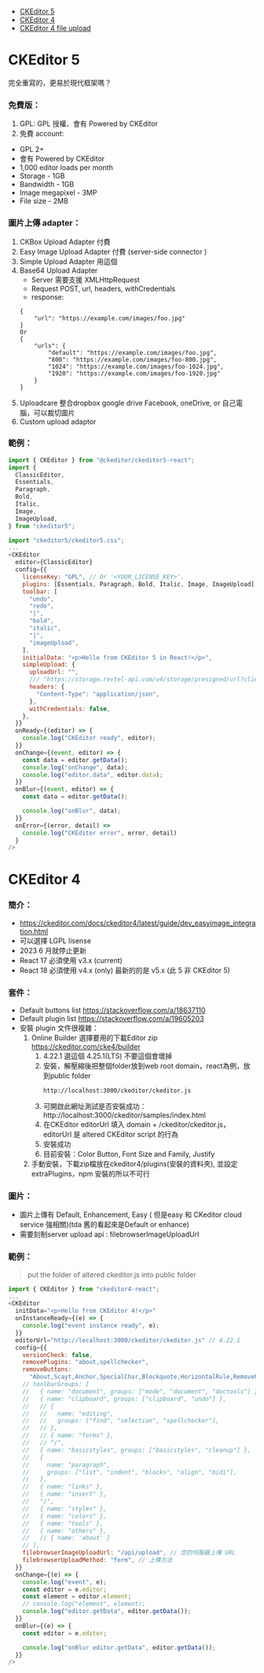 - [CKEditor 5](#ckeditor-5)
- [CKEditor 4](#ckeditor-4)
- [CKEditor 4 file upload](./CKEditor_file_upload.md)

<h1 id="ckeidtor-5">CKEditor 5</h1>
完全重寫的，更易於現代框架嗎？  

### 免費版：
1. GPL: GPL 授權、會有 Powered by CKEditor
2. 免費 account: 
  - GPL 2+
  - 會有 Powered by CKEditor
  - 1,000 editor loads per month		
  - Storage - 1GB
  - Bandwidth - 1GB
  - Image megapixel - 3MP
  - File size - 2MB

### 圖片上傳 adapter：
1. CKBox Upload Adapter 付費
2. Easy Image Upload Adapter 付費 (server-side connector )
3. Simple Upload Adapter 用這個
4. Base64 Upload Adapter
   - Server 需要支援 XMLHttpRequest 
   - Request POST, url, headers, withCredentials
   - response:
    ```
    {
        "url": "https://example.com/images/foo.jpg"
    }
    Or 
    {
        "urls": {
            "default": "https://example.com/images/foo.jpg",
            "800": "https://example.com/images/foo-800.jpg",
            "1024": "https://example.com/images/foo-1024.jpg",
            "1920": "https://example.com/images/foo-1920.jpg"
        }
    }
    ```
5. Uploadcare 整合dropbox google drive Facebook, oneDrive,  or 自己電腦，可以裁切圖片
6. Custom upload adaptor

### 範例：
```js
import { CKEditor } from "@ckeditor/ckeditor5-react";
import {
  ClassicEditor,
  Essentials,
  Paragraph,
  Bold,
  Italic,
  Image,
  ImageUpload,
} from "ckeditor5";

import "ckeditor5/ckeditor5.css";
...
<CKEditor
  editor={ClassicEditor}
  config={{
    licenseKey: "GPL", // Or '<YOUR_LICENSE_KEY>'.
    plugins: [Essentials, Paragraph, Bold, Italic, Image, ImageUpload],
    toolbar: [
      "undo",
      "redo",
      "|",
      "bold",
      "italic",
      "|",
      "imageUpload",
    ],
    initialData: "<p>Hello from CKEditor 5 in React!</p>",
    simpleUpload: {
      uploadUrl: "",
      /// "https://storage.revtel-api.com/v4/storage/presigned/url?client_id=tda",
      headers: {
        "Content-Type": "application/json",
      },
      withCredentials: false,
    },
  }}
  onReady={(editor) => {
    console.log("CKEditor ready", editor);
  }}
  onChange={(event, editor) => {
    const data = editor.getData();
    console.log("onChange", data);
    console.log("editor.data", editor.data);
  }}
  onBlur={(event, editor) => {
    const data = editor.getData();

    console.log("onBlur", data);
  }}
  onError={(error, detail) =>
    console.log("CKEditor error", error, detail)
  }
/>
```

<h1 id="ckeidtor-4">CKEditor 4</h1>
  
### 簡介：
- https://ckeditor.com/docs/ckeditor4/latest/guide/dev_easyimage_integration.html
- 可以選擇 LGPL lisense
- 2023 6 月就停止更新
- React 17 必須使用 v3.x (current)
- React 18 必須使用 v4.x (only) 最新的的是 v5.x (此 5 非 CKEditor 5)

### 套件：
- Default buttons list https://stackoverflow.com/a/18637110
- Default plugin list https://stackoverflow.com/a/19605203
- 安裝 plugin 文件很複雜：
  1. Online Builder 選擇要用的下載Editor zip https://ckeditor.com/cke4/builder
      1. 4.22.1 選這個 4.25.1(LTS) 不要這個會壞掉
      2. 安裝，解壓縮後把整個folder放到web root domain，react為例，放到public folder
          ```
          http://localhost:3000/ckeditor/ckeditor.js
          ```
      3. 可開啟此網址測試是否安裝成功：http://localhost:3000/ckeditor/samples/index.html
      4. 在CKEditor editorUrl 填入 domain + /ckeditor/ckeditor.js，editorUrl 是 altered CKEditor script 的行為
      5. 安裝成功
      6. 目前安裝：Color Button, Font Size and Family, Justify
  2. 手動安裝，下載zip檔放在ckeditor4/plugins(安裝的資料夾), 並設定extraPlugins，npm 安裝的所以不可行

### 圖片：
- 圖片上傳有 Default, Enhancement, Easy ( 但是easy 和 CKeditor cloud service 強相關)(tda 舊的看起來是Default or enhance)
- 需要刻制server upload api : filebrowserImageUploadUrl

### 範例：

> put the folder of altered ckeditor.js into public folder
>
  
```js
import { CKEditor } from "ckeditor4-react";
...
<CKEditor
  initData="<p>Hello from CKEditor 4!</p>"
  onInstanceReady={(e) => {
    console.log("event instance ready", e);
  }}
  editorUrl="http://localhost:3000/ckeditor/ckeditor.js" // 4.22.1
  config={{
    versionCheck: false,
    removePlugins: "about,spellchecker",
    removeButtons:
      "About,Scayt,Anchor,SpecialChar,Blockquote,HorizontalRule,RemoveFormat,Maximize,Styles,Format,Font", //
    // toolbarGroups: [
    //   { name: "document", groups: ["mode", "document", "doctools"] },
    //   { name: "clipboard", groups: ["clipboard", "undo"] },
    //   // {
    //   //   name: "editing",
    //   //   groups: ["find", "selection", "spellchecker"],
    //   // },
    //   // { name: "forms" },
    //   // "/",
    //   { name: "basicstyles", groups: ["basicstyles", "cleanup"] },
    //   {
    //     name: "paragraph",
    //     groups: ["list", "indent", "blocks", "align", "bidi"],
    //   },
    //   { name: "links" },
    //   { name: "insert" },
    //   "/",
    //   { name: "styles" },
    //   { name: "colors" },
    //   { name: "tools" },
    //   { name: "others" },
    //   // { name: 'about' }
    // ],
    filebrowserImageUploadUrl: "/api/upload", // 您的伺服器上傳 URL
    filebrowserUploadMethod: "form", // 上傳方法
  }}
  onChange={(e) => {
    console.log("event", e);
    const editor = e.editor;
    const element = editor.element;
    // console.log("element", element);
    console.log("editor.getData", editor.getData());
  }}
  onBlur={(e) => {
    const editor = e.editor;

    console.log("onBlur editor.getData", editor.getData());
  }}
/>
```


